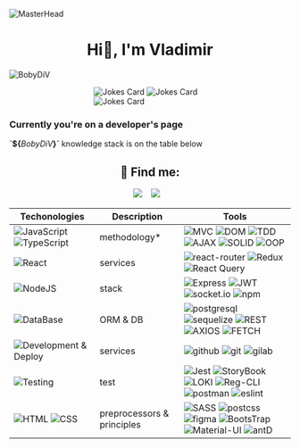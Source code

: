 ![MasterHead](https://thumbs.gfycat.com/ImperturbableAcidicEel-size_restricted.gif)
<h1 align="center">Hi👋, I'm Vladimir</h1>

<p align="left"> <img src="https://komarev.com/ghpvc/?username=BobyDiV&label=Profile%20views&color=0e75b6&style=flat" alt="BobyDiV" /> </p>

<div style="width: 100%; display: flex; justify-content: space-around">   
    <div style="width: 40%" justify="space-between">
        <img src="https://readme-jokes.vercel.app/api" alt="Jokes Card" />
        <img src="https://readme-jokes.vercel.app/api" alt="Jokes Card" />
        <img src="https://readme-jokes.vercel.app/api" alt="Jokes Card" />
    </div>
<!--     <div style="width: 40%">
        <img src="https://raw.githubusercontent.com/innng/innng/master/assets/kyubey.gif" alt="fox">
    </div> -->
</div>



<h3 style="color: 'red'" >Currently you're on a developer's page</h3>
<p><b>`${</b><i>BobyDiV</i><b>}`</b> knowledge stack is on the table below </p>

<h2 align="center">💬 Find me:</h2>
<p align="center" align='right'>
  <a target="_blank"href="mailto:vladimir.dill@mail.ru.com"><img src="https://img.shields.io/badge/Mail-20232A?style=for-the-badge&logo=mail.ru" /></a>&nbsp;&nbsp;&nbsp;
  <a target="_blank"href="https://t.me/BobyDiV"><img src="https://img.shields.io/badge/Telegram-20232A?style=for-the-badge&logo=telegram" /></a>&nbsp;&nbsp;&nbsp;
</p>

| Techonologies                                                                                                                                                                                       | Description                | Tools                                                                                                                                                                                                                                                                                                                                                                                                                                                                                                                                                                                                                                                                                                                                                    |
| --------------------------------------------------------------------------------------------------------------------------------------------------------------------------------------------------- | -------------------------- | -------------------------------------------------------------------------------------------------------------------------------------------------------------------------------------------------------------------------------------------------------------------------------------------------------------------------------------------------------------------------------------------------------------------------------------------------------------------------------------------------------------------------------------------------------------------------------------------------------------------------------------------------------------------------------------------------------------------------------------------------------- |
| ![JavaScript](https://img.shields.io/badge/JavaScript-20232A?style=for-the-badge&logo=javascript) ![TypeScript](https://img.shields.io/badge/TypeScript-20232A?style=for-the-badge&logo=typescript) | methodology\*              | ![MVC](https://img.shields.io/badge/mvc-20232A?style=for-the-badge) ![DOM](https://img.shields.io/badge/dom-20232A?style=for-the-badge) ![TDD](https://img.shields.io/badge/tdd-20232A?style=for-the-badge) ![AJAX](https://img.shields.io/badge/ajax-20232A?style=for-the-badge) ![SOLID](https://img.shields.io/badge/solid-20232A?style=for-the-badge) ![OOP](https://img.shields.io/badge/oop-20232A?style=for-the-badge)                                                                                                                                                                                                                                                                                                                            |
| ![React](https://img.shields.io/badge/React-20232A?style=for-the-badge&logo=react)                                                                                                                  | services                   | ![react-router](https://img.shields.io/badge/React_Router-20232A?style=for-the-badge&logo=react-router) ![Redux](https://img.shields.io/badge/Redux-20232A?style=for-the-badge&logo=redux&logoColor=7749BD) ![React Query](https://img.shields.io/badge/ReactQuery-20232A?style=for-the-badge&logo=reactquery)                                                                                                                                                                                                                                                                                                                                                                                                                                           |
| ![NodeJS](https://img.shields.io/badge/node.js-20232A?style=for-the-badge&logo=node.js)                                                                                                             | stack                      | ![Express](https://img.shields.io/badge/express.js-20232A?style=for-the-badge&logo=express) ![JWT](https://img.shields.io/badge/JWT-20232A?style=for-the-badge&logo=jsonwebtokens) ![socket.io](https://img.shields.io/badge/socket.io-20232A?style=for-the-badge&logo=socket.io) ![npm](https://img.shields.io/badge/npm-20232A?style=for-the-badge&logo=npm)                                                                                                                                                                                                                                                                                                                                                                                           |
| ![DataBase](https://img.shields.io/badge/database-20232A?style=for-the-badge&logo=node.js)                                                                                                           | ORM & DB                    | ![postgresql](https://img.shields.io/badge/postgresql-20232A?style=for-the-badge&logo=postgresql) ![sequelize](https://img.shields.io/badge/Sequelize-20232A?style=for-the-badge&logo=Sequelize) ![REST](https://img.shields.io/badge/REST-20232A?style=for-the-badge&logo=REST) ![AXIOS](https://img.shields.io/badge/Axios-20232A?style=for-the-badge&logo=axios) ![FETCH](https://img.shields.io/badge/Fetch-20232A?style=for-the-badge&logo=fetch)                                                                                                                                                                                                                                                                                                                                          |
| ![Development & Deploy](https://img.shields.io/badge/Development&Deploy-20232A?style=for-the-badge&logo=github&logoColor=#12A92E)                                                                    | services                    | ![github](https://img.shields.io/badge/github-20232A?style=for-the-badge&logo=github) ![git](https://img.shields.io/badge/git-20232A?style=for-the-badge&logo=git) ![gilab](https://img.shields.io/badge/gitlab-20232A?style=for-the-badge&logo=gitlab) |
| ![Testing](https://img.shields.io/badge/Testing-20232A?style=for-the-badge&logo=jest&logoColor=yellow)                                                                                               | test                        | ![Jest](https://img.shields.io/badge/-jest-20232A?style=for-the-badge&logo=jest&logoColor=brown) ![StoryBook](https://img.shields.io/badge/StoryBook-20232A?style=for-the-badge&logo=storybook&logoColor=#CA25BF) ![LOKI](https://img.shields.io/badge/Loki-20232A?style=for-the-badge&logo=loki) ![Reg-CLI](https://img.shields.io/badge/RegCLI-20232A?style=for-the-badge&logo=reg.cli) ![postman](https://img.shields.io/badge/postman-20232A?style=for-the-badge&logo=postman) ![eslint](https://img.shields.io/badge/eslint-20232A?style=for-the-badge&logo=eslint&logoColor=7C7CEA)                                                                                                                                                                                                     |
| ![HTML](https://img.shields.io/badge/HTML5-20232A?style=for-the-badge&logo=html5) ![CSS](https://img.shields.io/badge/CSS3-20232A?style=for-the-badge&logo=css3&logoColor=369AD6)                   | preprocessors & principles | ![SASS](https://img.shields.io/badge/Sass-20232A?style=for-the-badge&logo=sass) ![postcss](https://img.shields.io/badge/postcss-20232A?style=for-the-badge&logo=postcss&logoColor=DD3A0A) ![figma](https://img.shields.io/badge/figma-20232A?style=for-the-badge&logo=figma) ![BootsTrap](https://img.shields.io/badge/Bootstrap-20232A?style=for-the-badge&logo=bootstrap) ![Material-UI](https://img.shields.io/badge/MUI-20232A?style=for-the-badge&logo=mui) ![antD](https://img.shields.io/badge/antD-20232A?style=for-the-badge&logo=antdesign)                                                                                                                                                                                                                                                                                                                                                                            |
